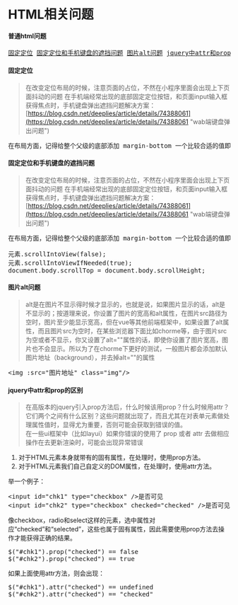# HTML相关问题 #
#### 普通html问题 ####
<pre>
<a href="#fixd">固定定位</a> <a href="#fixd">固定定位和手机键盘的遮挡问题</a> <a href="#imgAlt">图片alt问题</a> <a href="#jqattr">jquery中attr和prop的区别</a>
</pre>


#### <div id="fixd">固定定位</div> ####
> 在改变定位布局的时候，注意页面的占位，不然在小程序里面会出现上下页面抖动的问题
> 在手机端经常出现的底部固定定位按钮，和页面input输入框获得焦点时，手机键盘弹出遮挡问题解决方案：[https://blog.csdn.net/deeplies/article/details/74388061](https://blog.csdn.net/deeplies/article/details/74388061 "wab端键盘弹出问题")
<pre>
在布局方面，记得给整个父级的底部添加 margin-bottom 一个比较合适的值即可，在input输入框获得焦点时添加如下js代码
</pre>

#### <div id="fixd">固定定位和手机键盘的遮挡问题</div> ####
> 在改变定位布局的时候，注意页面的占位，不然在小程序里面会出现上下页面抖动的问题
> 在手机端经常出现的底部固定定位按钮，和页面input输入框获得焦点时，手机键盘弹出遮挡问题解决方案：[https://blog.csdn.net/deeplies/article/details/74388061](https://blog.csdn.net/deeplies/article/details/74388061 "wab端键盘弹出问题")
<pre>
在布局方面，记得给整个父级的底部添加 margin-bottom 一个比较合适的值即可，在input输入框获得焦点时添加如下js代码

元素.scrollIntoView(false);  
元素.scrollIntoViewIfNeeded(true);  
document.body.scrollTop = document.body.scrollHeight;
</pre>

#### <div id="imgAlt">图片alt问题</div> ####
> alt是在图片不显示得时候才显示的，也就是说，如果图片显示的话，alt是不显示的；按道理来说，你设置了图片的宽高和alt属性，在图片src路径为空时，图片至少能显示宽高，但在vue等其他前端框架中，如果设置了alt属性，而且图片src为空时，在某些浏览器下面比如chorme等，由于图片src为空或者不显示，你又设置了alt=""属性的话，即使你设置了图片宽高，图片也不会显示。所以为了在chorme下更好的测试，一般图片都会添加默认图片地址（background），并去掉alt=""的属性
<pre>
&lt;img :src=&quot;图片地址&quot; class=&quot;img&quot;/&gt;
</pre>

#### <div id="jqattr">jquery中attr和prop的区别</div> ####
> 在高版本的jquery引入prop方法后，什么时候该用prop？什么时候用attr？它们两个之间有什么区别？这些问题就出现了，而且尤其在对表单元素做处理属性值时，显得尤为重要，否则可能会获取到错误的值。<br>
> 在一些ui框架中（比如layui）如果你错误的使用了 prop 或者 attr 去做相应操作在去更新渲染时，可能会出现异常错误

1. 对于HTML元素本身就带有的固有属性，在处理时，使用prop方法。
2. 对于HTML元素我们自己自定义的DOM属性，在处理时，使用attr方法。

举一个例子：
<pre>
&lt;input id=&quot;chk1&quot; type=&quot;checkbox&quot; /&gt;是否可见
&lt;input id=&quot;chk2&quot; type=&quot;checkbox&quot; checked=&quot;checked&quot; /&gt;是否可见
</pre>
像checkbox，radio和select这样的元素，选中属性对应“checked”和“selected”，这些也属于固有属性，因此需要使用prop方法去操作才能获得正确的结果。
<pre>
$(&quot;#chk1&quot;).prop(&quot;checked&quot;) == false
$(&quot;#chk2&quot;).prop(&quot;checked&quot;) == true
</pre>
如果上面使用attr方法，则会出现：
<pre>
$(&quot;#chk1&quot;).attr(&quot;checked&quot;) == undefined
$(&quot;#chk2&quot;).attr(&quot;checked&quot;) == &quot;checked&quot;
</pre>